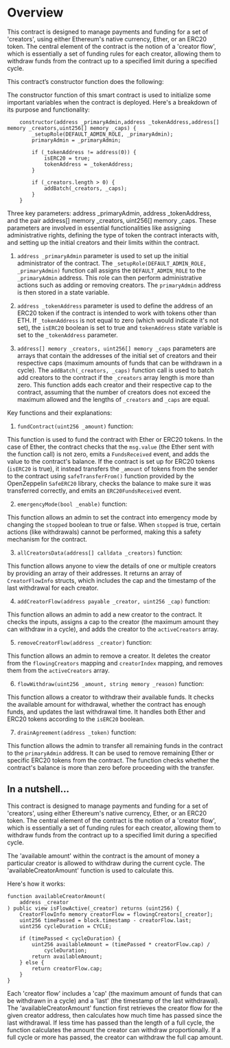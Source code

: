 # Overview

This contract is designed to manage payments and funding for a set of 'creators', using either Ethereum's native currency, Ether, or an ERC20 token. The central element of the contract is the notion of a 'creator flow', which is essentially a set of funding rules for each creator, allowing them to withdraw funds from the contract up to a specified limit during a specified cycle.

This contract’s constructor function does the following: 

The constructor function of this smart contract is used to initialize some important variables when the contract is deployed. Here's a breakdown of its purpose and functionality:

```
    constructor(address _primaryAdmin,address _tokenAddress,address[] memory _creators,uint256[] memory _caps) {
        _setupRole(DEFAULT_ADMIN_ROLE, _primaryAdmin);
        primaryAdmin = _primaryAdmin;

        if (_tokenAddress != address(0)) {
            isERC20 = true;
            tokenAddress = _tokenAddress;
        }

        if (_creators.length > 0) {
            addBatch(_creators, _caps);
        }
    }
```
Three key parameters: address _primaryAdmin, address _tokenAddress, and the pair address[] memory _creators, uint256[] memory _caps. These parameters are involved in essential functionalities like assigning administrative rights, defining the type of token the contract interacts with, and setting up the initial creators and their limits within the contract.

1. `address _primaryAdmin` parameter is used to set up the initial administrator of the contract. The `_setupRole(DEFAULT_ADMIN_ROLE, _primaryAdmin)` function call assigns the `DEFAULT_ADMIN_ROLE` to the `_primaryAdmin` address. This role can then perform administrative actions such as adding or removing creators. The `primaryAdmin` address is then stored in a state variable.

2. `address _tokenAddress` parameter is used to define the address of an ERC20 token if the contract is intended to work with tokens other than ETH. If `_tokenAddress` is not equal to zero (which would indicate it's not set), the `isERC20` boolean is set to true and `tokenAddress` state variable is set to the `_tokenAddress` parameter.

3. `address[] memory _creators, uint256[] memory _caps` parameters are arrays that contain the addresses of the initial set of creators and their respective caps (maximum amounts of funds that can be withdrawn in a cycle). The `addBatch(_creators, _caps)` function call is used to batch add creators to the contract if the `_creators` array length is more than zero. This function adds each creator and their respective cap to the contract, assuming that the number of creators does not exceed the maximum allowed and the lengths of `_creators` and `_caps` are equal.

Key functions and their explanations:

1. `fundContract(uint256 _amount)` function:

This function is used to fund the contract with Ether or ERC20 tokens. In the case of Ether, the contract checks that the `msg.value` (the Ether sent with the function call) is not zero, emits a `FundsReceived` event, and adds the value to the contract's balance. If the contract is set up for ERC20 tokens (`isERC20` is true), it instead transfers the `_amount` of tokens from the sender to the contract using `safeTransferFrom()` function provided by the OpenZeppelin `SafeERC20` library, checks the balance to make sure it was transferred correctly, and emits an `ERC20FundsReceived` event.

2. `emergencyMode(bool _enable)` function:

 This function allows an admin to set the contract into emergency mode by changing the `stopped` boolean to true or false. When `stopped` is true, certain actions (like withdrawals) cannot be performed, making this a safety mechanism for the contract.

3. `allCreatorsData(address[] calldata _creators)` function:

 This function allows anyone to view the details of one or multiple creators by providing an array of their addresses. It returns an array of `CreatorFlowInfo` structs, which includes the cap and the timestamp of the last withdrawal for each creator.

4. `addCreatorFlow(address payable _creator, uint256 _cap)` function:

This function allows an admin to add a new creator to the contract. It checks the inputs, assigns a cap to the creator (the maximum amount they can withdraw in a cycle), and adds the creator to the `activeCreators` array.

5. `removeCreatorFlow(address _creator)` function:

 This function allows an admin to remove a creator. It deletes the creator from the `flowingCreators` mapping and `creatorIndex` mapping, and removes them from the `activeCreators` array.

6. `flowWithdraw(uint256 _amount, string memory _reason)` function:

This function allows a creator to withdraw their available funds. It checks the available amount for withdrawal, whether the contract has enough funds, and updates the last withdrawal time. It handles both Ether and ERC20 tokens according to the `isERC20` boolean.

7. `drainAgreement(address _token)` function:

This function allows the admin to transfer all remaining funds in the contract to the `primaryAdmin` address. It can be used to remove remaining Ether or specific ERC20 tokens from the contract. The function checks whether the contract's balance is more than zero before proceeding with the transfer.

## In a nutshell…
This contract is designed to manage payments and funding for a set of 'creators', using either Ethereum's native currency, Ether, or an ERC20 token. The central element of the contract is the notion of a 'creator flow', which is essentially a set of funding rules for each creator, allowing them to withdraw funds from the contract up to a specified limit during a specified cycle.

The 'available amount' within the contract is the amount of money a particular creator is allowed to withdraw during the current cycle. The 'availableCreatorAmount' function is used to calculate this.

Here's how it works:

```solidity
function availableCreatorAmount(
    address _creator
) public view isFlowActive(_creator) returns (uint256) {
    CreatorFlowInfo memory creatorFlow = flowingCreators[_creator];
    uint256 timePassed = block.timestamp - creatorFlow.last;
    uint256 cycleDuration = CYCLE;

    if (timePassed < cycleDuration) {
        uint256 availableAmount = (timePassed * creatorFlow.cap) /
            cycleDuration;
        return availableAmount;
    } else {
        return creatorFlow.cap;
    }
}
```

Each 'creator flow' includes a 'cap' (the maximum amount of funds that can be withdrawn in a cycle) and a 'last' (the timestamp of the last withdrawal). The 'availableCreatorAmount' function first retrieves the creator flow for the given creator address, then calculates how much time has passed since the last withdrawal. If less time has passed than the length of a full cycle, the function calculates the amount the creator can withdraw proportionally. If a full cycle or more has passed, the creator can withdraw the full cap amount.

